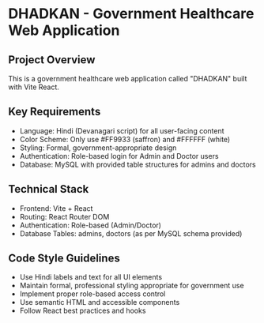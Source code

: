 # DHADKAN - Government Healthcare Web Application

<!-- Use this file to provide workspace-specific custom instructions to Copilot. For more details, visit https://code.visualstudio.com/docs/copilot/copilot-customization#_use-a-githubcopilotinstructionsmd-file -->

## Project Overview
This is a government healthcare web application called "DHADKAN" built with Vite React.

## Key Requirements
- Language: Hindi (Devanagari script) for all user-facing content
- Color Scheme: Only use #FF9933 (saffron) and #FFFFFF (white)
- Styling: Formal, government-appropriate design
- Authentication: Role-based login for Admin and Doctor users
- Database: MySQL with provided table structures for admins and doctors

## Technical Stack
- Frontend: Vite + React
- Routing: React Router DOM
- Authentication: Role-based (Admin/Doctor)
- Database Tables: admins, doctors (as per MySQL schema provided)

## Code Style Guidelines
- Use Hindi labels and text for all UI elements
- Maintain formal, professional styling appropriate for government use
- Implement proper role-based access control
- Use semantic HTML and accessible components
- Follow React best practices and hooks
